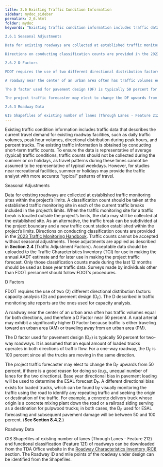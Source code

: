 ```yaml
---
title: 2.6 Existing Traffic Condition Information
sidebar: mydoc_sidebar
permalink: 2_6.html
folder: mydoc
keywords: "Existing traffic condition information includes traffic data that describes the current travel demand for existing roadway facilities, such as daily traffic volumes, peak hour volumes, directional distribution during peak hours, and percent trucks. The existing traffic information is obtained by conducting short-term traffic counts. To ensure the data is representative of average (typical) traffic conditions, traffic counts should not be collected during the summer or on holidays, since travel patterns during these times cannot be assumed to be representative of typical weekdays. However, for studies near recreational facilities summer or holidays may provide the traffic analyst with more accurate “typical” pattern of travel.

2.6.1 Seasonal Adjustments

Data for existing roadways are collected at established traffic monitoring sites within the project’s limit. A classification count should be taken at the established traffic monitoring site in each of the current traffic breaks included in the project’s limits. When the traffic monitoring site for a traffic break is located outside the project’s limits, the data may still be collected at the established site. As an alternative, the traffic break can be subdivided at the project boundary and a new traffic monitoring site established within the project’s limits. Subdivision of a traffic break must be approved in advance by the TDA and the district.

Directions on conducting classification counts are provided in the 2023 Traffic Monitoring Handbook. Traffic counts cannot be accepted without seasonal adjustments. These adjustments are applied as described in Section 2.4 (Traffic Adjustment Factors). Acceptable data should be uploaded to the Traffic Characteristics Inventory (TCI) for use in making the annual AADT estimate and for later use in making the project traffic forecast. Only those classification counts made during the last 12 months should be used as base year traffic data. Surveys made by individuals other than FDOT personnel should follow FDOT’s procedures.

2.6.2 D Factors

FDOT requires the use of two different directional distribution factors: capacity analysis (D) and pavement design (DF). The D described in traffic monitoring site reports are the ones used for capacity analysis.

A roadway near the center of an urban area often has traffic volumes equal for both directions, and therefore a D Factor near 50 percent. A rural arterial may exhibit a significantly higher D Factor because traffic is either traveling toward an urban area (AM) or traveling away from an urban area (PM).

The D factor used for pavement design (DF) is typically 50 percent for two-way roadways. It is assumed that an equal amount of loaded trucks operates in both directions of traffic flow. For a one-way roadway, the DF is 100 percent since all the trucks are moving in the same direction.

The project traffic forecaster may elect to change the DF upwards from 50 percent if there is a good reason for doing so (e.g., unequal number of lanes for the two directions). Base year directional bias in pavement loading will be used to determine the ESAL forecast DF. Whether a different directional bias exists for loaded trucks can be found by visually monitoring the traffic using the road to identify any repeating traffic and seeking the origin or destination of the traffic. For example: a concrete delivery truck traffic whose origin is a concrete mixing plant down the road, or a railroad siding serving as a destination for pulpwood trucks. In both cases, the DF used for ESAL forecasting and subsequent pavement damage will be between 50 and 100 percent. (See Section 8.4.2.)

2.6.3 Roadway Data

GIS Shapefiles of existing number of lanes (Through Lanes - Feature 212) and functional classification (Feature 121) of roadways can be downloaded from TDA website in the Roadway Characteristics Inventory (RCI) section. The Roadway ID and mile points of the roadway under design can be identified from the shapefiles."
---
```


<style>
  div{text-align: justify;}
</style>

Existing traffic condition information includes traffic data that describes the current travel
demand for existing roadway facilities, such as daily traffic volumes, peak hour volumes, directional
distribution during peak hours, and percent trucks. The existing traffic information is obtained
by conducting short-term traffic counts. To ensure the data is representative of average (typical)
traffic conditions, traffic counts should not be collected during the summer or on holidays, as travel
patterns during these times cannot be assumed to be representative of typical weekdays. However,
for studies near recreational facilities, summer or holidays may provide the traffic analyst with more
accurate “typical” patterns of travel.

<span class="subtitle-3" data-chapter="2.6">Seasonal Adjustments</span>

Data for existing roadways are collected at established traffic monitoring sites within the project’s
limits. A classification count should be taken at the established traffic monitoring site in each of
the current traffic breaks included in the project’s limits. When the traffic monitoring site for a
traffic break is located outside the project’s limits, the data may still be collected at the established
site. As an alternative, the traffic break can be subdivided at the project boundary and a new
traffic count station established within the project’s limits. Directions on conducting classification
counts are provided in the <a href = "https://fdotwww.blob.core.windows.net/sitefinity/docs/default-source/statistics/docs/tmhandbook.pdf?sfvrsn=e8a9f204_6" target = "_blank">2023 Traffic Monitoring Handbook</a>. Traffic counts cannot be accepted without seasonal adjustments. These adjustments are applied as described in <b>Section 2.4</b> (Traffic
Adjustment Factors). Acceptable data should be uploaded to the Traffic Characteristics Inventory
(TCI) for use in making the annual AADT estimate and for later use in making the project traffic
forecast. Only those classification counts made during the last 12 months should be used as base
year traffic data. Surveys made by individuals other than FDOT personnel should follow FDOT’s
procedures.


<span class="subtitle-3" data-chapter="2.6">D Factors</span>

FDOT requires the use of two (2) different directional distribution factors: capacity analysis (D) and
pavement design (D<sub>F</sub>). The D described in traffic monitoring site reports are the ones used for
capacity analysis.

A roadway near the center of an urban area often has traffic volumes equal for both directions, and
therefore a D Factor near 50 percent. A rural arterial may exhibit a significantly higher D Factor
because traffic is either traveling toward an urban area (AM) or traveling away from an urban area
(PM).

The D factor used for pavement design (D<sub>F</sub>) is typically 50 percent for two-way roadways. It is
assumed that an equal amount of loaded trucks operates in both directions of traffic flow. For a
one-way roadway, the D<sub>F</sub> is 100 percent since all the trucks are moving in the same direction.

The project traffic forecaster may elect to change the D<sub>F</sub> upwards from 50 percent, if there is a good
reason for doing so (e.g., unequal number of lanes for the two directions). Base year directional
bias in pavement loading will be used to determine the ESAL forecast D<sub>F</sub>. A different directional
bias exists for loaded trucks, which can be found by visually monitoring the traffic using the road
to identify any repeating traffic and seeking the origin or destination of the traffic. For example, a
concrete delivery truck whose origin is a concrete mixing plant down the road or a railroad siding
serving as a destination for pulpwood trucks; in both cases, the D<sub>F</sub> used for ESAL forecasting and
subsequent pavement damage will be between 50 and 100 percent. (<b>See Section 8.4.2.</b>)

<span class="subtitle-3" data-chapter="2.6">Roadway Data</span>

GIS Shapefiles of existing number of lanes (Through Lanes - Feature 212) and functional classification
(Feature 121) of roadways can be downloaded from the TDA Office website in the <a href="https://www.fdot.gov/statistics/gis/default.shtm#Roadway" target="_blank">Roadway Characteristics Inventory (RCI)</a> section. The Roadway ID and mile points of the roadway under
design can be identified from the Shapefiles.

